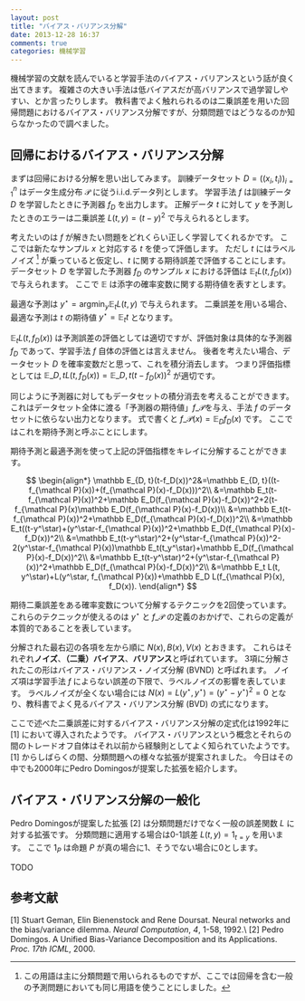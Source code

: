 ```yaml
---
layout: post
title: "バイアス・バリアンス分解"
date: 2013-12-28 16:37
comments: true
categories: 機械学習
---
```


機械学習の文献を読んでいると学習手法のバイアス・バリアンスという話が良く出てきます。
複雑さの大きい手法は低バイアスだが高バリアンスで過学習しやすい、とか言ったりします。
教科書でよく触れられるのは二乗誤差を用いた回帰問題におけるバイアス・バリアンス分解ですが、分類問題ではどうなるのか知らなかったので調べました。

<!-- more -->

## 回帰におけるバイアス・バリアンス分解

まずは回帰における分解を思い出してみます。
訓練データセット $D=((x_i, t_i))_{i=1}^n$ はデータ生成分布 $\mathcal P$ に従うi.i.d.データ列とします。
学習手法 $f$ は訓練データ $D$ を学習したときに予測器 $f_D$ を出力します。
正解データ $t$ に対して $y$ を予測したときのエラーは二乗誤差 $L(t, y)=(t-y)^2$ で与えられるとします。

考えたいのは $f$ が解きたい問題をどれくらい正しく学習してくれるかです。
ここでは新たなサンプル $x$ と対応する $t$ を使って評価します。
ただし $t$ にはラベルノイズ [^1] が乗っていると仮定し、$t$ に関する期待誤差で評価することにします。
データセット $D$ を学習した予測器 $f_D$ のサンプル $x$ における評価は $\mathbb E_t L(t, f_D(x))$ で与えられます。
ここで $\mathbb E$ は添字の確率変数に関する期待値を表すとします。

[^1]: この用語は主に分類問題で用いられるものですが、ここでは回帰を含む一般の予測問題においても同じ用語を使うことにしました。

最適な予測は $y^\star=\text{arg}\min_{y}\mathbb E_t L(t, y)$ で与えられます。
二乗誤差を用いる場合、最適な予測は $t$ の期待値 $y^\star=\mathbb E_t t$ となります。

$\mathbb E_t L(t, f_D(x))$ は予測誤差の評価としては適切ですが、評価対象は具体的な予測器 $f_D$ であって、学習手法 $f$ 自体の評価とは言えません。
後者を考えたい場合、データセット $D$ を確率変数だと思って、これを積分消去します。
つまり評価指標としては $\mathbb E\_{D, t}L(t, f_D(x))=\mathbb E\_{D, t}(t-f_D(x))^2$ が適切です。

同じように予測器に対してもデータセットの積分消去を考えることができます。
これはデータセット全体に渡る「予測器の期待値」$f\_{\mathcal P}$を与え、手法 $f$ のデータセットに依らない出力となります。
式で書くと $f\_{\mathcal P}(x)=\mathbb E_D f_D(x)$ です。
ここではこれを期待予測と呼ぶことにします。

期待予測と最適予測を使って上記の評価指標をキレイに分解することができます。

$$
\begin{align*}
\mathbb E_{D, t}(t-f_D(x))^2&=\mathbb E_{D, t}((t-f_{\mathcal P}(x))+(f_{\mathcal P}(x)-f_D(x)))^2\\
&=\mathbb E_t(t-f_{\mathcal P}(x))^2+\mathbb E_D(f_{\mathcal P}(x)-f_D(x))^2+2(t-f_{\mathcal P}(x)\mathbb E_D(f_{\mathcal P}(x)-f_D(x))\\
&=\mathbb E_t(t-f_{\mathcal P}(x))^2+\mathbb E_D(f_{\mathcal P}(x)-f_D(x))^2\\
&=\mathbb E_t((t-y^\star)+(y^\star-f_{\mathcal P}(x))^2+\mathbb E_D(f_{\mathcal P}(x)-f_D(x))^2\\
&=\mathbb E_t(t-y^\star)^2+(y^\star-f_{\mathcal P}(x))^2-2(y^\star-f_{\mathcal P}(x))\mathbb E_t(t_y^\star)+\mathbb E_D(f_{\mathcal P}(x)-f_D(x))^2\\
&=\mathbb E_t(t-y^\star)^2+(y^\star-f_{\mathcal P}(x))^2+\mathbb E_D(f_{\mathcal P}(x)-f_D(x))^2\\
&=\mathbb E_t L(t, y^\star)+L(y^\star, f_{\mathcal P}(x))+\mathbb E_D L(f_{\mathcal P}(x), f_D(x)).
\end{align*}
$$

期待二乗誤差をある確率変数について分解するテクニックを2回使っています。
これらのテクニックが使えるのは $y^\star$ と $f\_{\mathcal P}$ の定義のおかげで、これらの定義が本質的であることを表しています。

分解された最右辺の各項を左から順に $N(x), B(x), V(x)$ とおきます。
これらはそれぞれ**ノイズ**、**（二乗）バイアス**、**バリアンス**と呼ばれています。
3項に分解されたこの形はバイアス・バリアンス・ノイズ分解 (BVND) と呼ばれます。
ノイズ項は学習手法 $f$ によらない誤差の下限で、ラベルノイズの影響を表しています。
ラベルノイズが全くない場合には $N(x)=L(y^\star, y^\star)=(y^\star-y^\star)^2=0$ となり、教科書でよく見るバイアス・バリアンス分解 (BVD) の式になります。

ここで述べた二乗誤差に対するバイアス・バリアンス分解の定式化は1992年に [1] において導入されたようです。
バイアス・バリアンスという概念とそれらの間のトレードオフ自体はそれ以前から経験則としてよく知られていたようです。
[1] からしばらくの間、分類問題への様々な拡張が提案されました。
今日はその中でも2000年にPedro Domingosが提案した拡張を紹介します。

## バイアス・バリアンス分解の一般化

Pedro Domingosが提案した拡張 [2] は分類問題だけでなく一般の誤差関数 $L$ に対する拡張です。
分類問題に適用する場合は0-1誤差 $L(t, y)=1_{t=y}$ を用います。
ここで $1_P$ は命題 $P$ が真の場合に1、そうでない場合に0とします。

TODO

## 参考文献

[1] Stuart Geman, Elin Bienenstock and Rene Doursat. Neural networks and the bias/variance dilemma. *Neural Computation*, *4*, 1-58, 1992.\\
[2] Pedro Domingos. A Unified Bias-Variance Decomposition and its Applications. *Proc. 17th ICML*, 2000.
